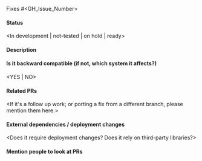 Fixes #<GH_Issue_Number>

#### Status
<In development | not-tested | on hold | ready>

#### Description
<Description of the changes proposed.>

#### Is it backward compatible (if not, which system it affects?)
<YES | NO>

#### Related PRs
<If it's a follow up work; or porting a fix from a different branch, please mention them here.>

#### External dependencies / deployment changes
<Does it require deployment changes? Does it rely on third-party libraries?> 

#### Mention people to look at PRs
<Always mention people to check and review proposed changed.>
